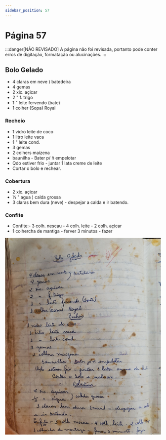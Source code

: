 ```yaml
---
sidebar_position: 57
---
```

# Página 57
:::danger[NÃO REVISADO]
A página não foi revisada, portanto pode conter erros de digitação, formatação ou alucinações.
:::
## Bolo Gelado

- 4 claras em neve ) batedeira
- 4 gemas
- 2 xic. açicar
- 2 " f. trigo
- 1 " leite fervendo (bate)
- 1 colher (Sopa) Royal

### Recheio

- 1 vidro leite de coco
- 1 litro leite vaca
- 1 " leite cond.
- 3 gemas
- 2 colhers maizena
- baunilha - Bater p/ ñ empelotar
- Qdo estiver frio - juntar 1 lata creme de leite
- Cortar o bolo e rechear.

### Cobertura

- 2 xic. açicar
- ½ " agua ) calda grossa
- 3 claras bem dura (neve) - despejar a calda e ir batendo.

### Confite

- Confite:- 3 colh. nescau - 4 colh. leite - 2 colh. açicar
- 1 colhercha de mantiga - ferver 3 minutos - fazer

![imagem base](./images/page_57.png)